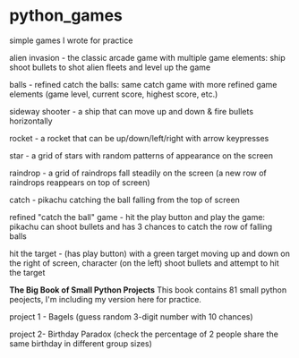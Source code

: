 # python_games
simple games I wrote for practice

alien invasion - the classic arcade game with multiple game elements: ship shoot bullets to shot alien fleets and level up the game

balls - refined catch the balls: same catch game with more refined game elements (game level, current score, highest score, etc.)

sideway shooter - a ship that can move up and down & fire bullets horizontally 

rocket - a rocket that can be up/down/left/right with arrow keypresses

star - a grid of stars with random patterns of appearance on the screen

raindrop - a grid of raindrops fall steadily on the screen (a new row of raindrops reappears on top of screen)

catch - pikachu catching the ball falling from the top of screen

refined "catch the ball" game - hit the play button and play the game: pikachu can shoot bullets and has 3 chances to catch the row of falling balls

hit the target - (has play button) with a green target moving up and down on the right of screen, character (on the left) shoot bullets and attempt to hit the target






**The Big Book of Small Python Projects**
This book contains 81 small python peojects, I'm including my version here for practice.

project 1 - Bagels (guess random 3-digit number with 10 chances)

project 2- Birthday Paradox (check the percentage of 2 people share the same birthday in different group sizes)
